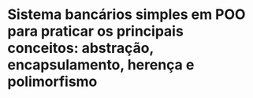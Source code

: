 # Sistema bancários simples em POO para praticar os principais conceitos: abstração, encapsulamento, herença e polimorfismo
